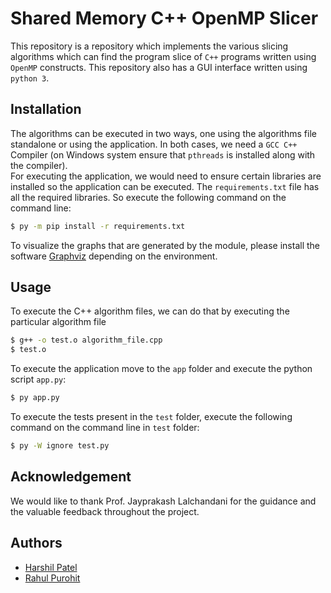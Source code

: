 # Shared Memory C++ OpenMP Slicer

This repository is a repository which implements the various slicing algorithms which can find the program slice of `C++` programs written using `OpenMP` constructs. This repository also has a GUI interface written using `python 3`.

## Installation
The algorithms can be executed in two ways, one using the algorithms file standalone or using the application. In both cases, we need a `GCC C++` Compiler (on Windows system ensure that `pthreads` is installed along with the compiler). \
For executing the application, we would need to ensure certain libraries are installed so the application can be executed. The `requirements.txt` file has all the required libraries. So execute the following command on the command line:

```bash
$ py -m pip install -r requirements.txt
```
To visualize the graphs that are generated by the module, please install the software [Graphviz](https://graphviz.org/download/) depending on the environment.
## Usage
To execute the C++ algorithm files, we can do that by executing the particular algorithm file 
```bash
$ g++ -o test.o algorithm_file.cpp
$ test.o
```
To execute the application move to the `app` folder and execute the python script `app.py`:
```bash
$ py app.py
```
To execute the tests present in the `test` folder, execute the following command on the command line in `test` folder:
```bash
$ py -W ignore test.py 
```

## Acknowledgement
We would like to thank Prof. Jayprakash Lalchandani for the guidance and the valuable feedback throughout the project.

## Authors 
* [Harshil Patel](https://github.com/harshil1111999)
* [Rahul Purohit](https://github.com/rahulpurohit29)
